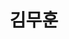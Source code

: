 ---
userid: muhun
title: 김무훈
description: 하고 싶은 말
img: https://pbs.twimg.com/profile_images/1890691474637152256/cVQp1HoN_400x400.jpg
homepage: https://muhun.kim
github: https://github.com/mu-hun
---